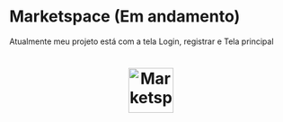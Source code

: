 # Marketspace (Em andamento)
<p>Atualmente meu projeto está com a tela Login, registrar e Tela principal </p>

<h1 align="center">
  <img alt="Marketspace" height="80" title="" src=".github/home.png" />
</h1>
